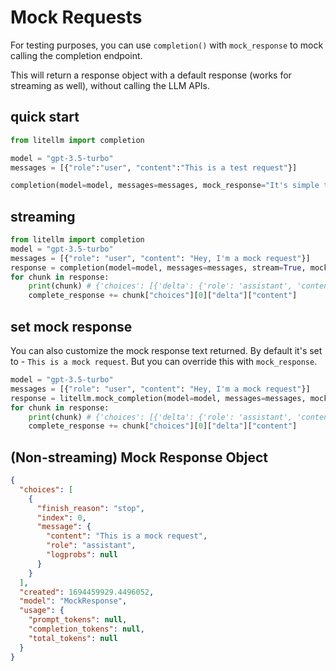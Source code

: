 # Mock Requests

For testing purposes, you can use `completion()` with `mock_response` to mock calling the completion endpoint. 

This will return a response object with a default response (works for streaming as well), without calling the LLM APIs. 

## quick start
```python
from litellm import completion 

model = "gpt-3.5-turbo"
messages = [{"role":"user", "content":"This is a test request"}]

completion(model=model, messages=messages, mock_response="It's simple to use and easy to get started")
```

## streaming

```python
from litellm import completion 
model = "gpt-3.5-turbo"
messages = [{"role": "user", "content": "Hey, I'm a mock request"}]
response = completion(model=model, messages=messages, stream=True, mock_response="It's simple to use and easy to get started")
for chunk in response: 
    print(chunk) # {'choices': [{'delta': {'role': 'assistant', 'content': 'Thi'}, 'finish_reason': None}]}
    complete_response += chunk["choices"][0]["delta"]["content"]
```

## set mock response
You can also customize the mock response text returned. By default it's set to - `This is a mock request`. But you can override this with `mock_response`. 

```python
model = "gpt-3.5-turbo"
messages = [{"role": "user", "content": "Hey, I'm a mock request"}]
response = litellm.mock_completion(model=model, messages=messages, mock_response="My custom mock response", stream=True)
for chunk in response: 
    print(chunk) # {'choices': [{'delta': {'role': 'assistant', 'content': 'My '}, 'finish_reason': None}]}
    complete_response += chunk["choices"][0]["delta"]["content"]
```

## (Non-streaming) Mock Response Object 

```json
{
  "choices": [
    {
      "finish_reason": "stop",
      "index": 0,
      "message": {
        "content": "This is a mock request",
        "role": "assistant",
        "logprobs": null
      }
    }
  ],
  "created": 1694459929.4496052,
  "model": "MockResponse",
  "usage": {
    "prompt_tokens": null,
    "completion_tokens": null,
    "total_tokens": null
  }
}
```
